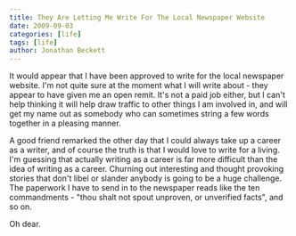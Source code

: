 ```yaml
---
title: They Are Letting Me Write For The Local Newspaper Website
date: 2009-09-03
categories: [life]
tags: [life]
author: Jonathan Beckett
---
```


It would appear that I have been approved to write for the local newspaper website. I'm not quite sure at the moment what I will write about - they appear to have given me an open remit. It's not a paid job either, but I can't help thinking it will help draw traffic to other things I am involved in, and will get my name out as somebody who can sometimes string a few words together in a pleasing manner.

A good friend remarked the other day that I could always take up a career as a writer, and of course the truth is that I would love to write for a living. I'm guessing that actually writing as a career is far more difficult than the idea of writing as a career. Churning out interesting and thought provoking stories that don't libel or slander anybody is going to be a huge challenge. The paperwork I have to send in to the newspaper reads like the ten commandments - "thou shalt not spout unproven, or unverified facts", and so on.

Oh dear.